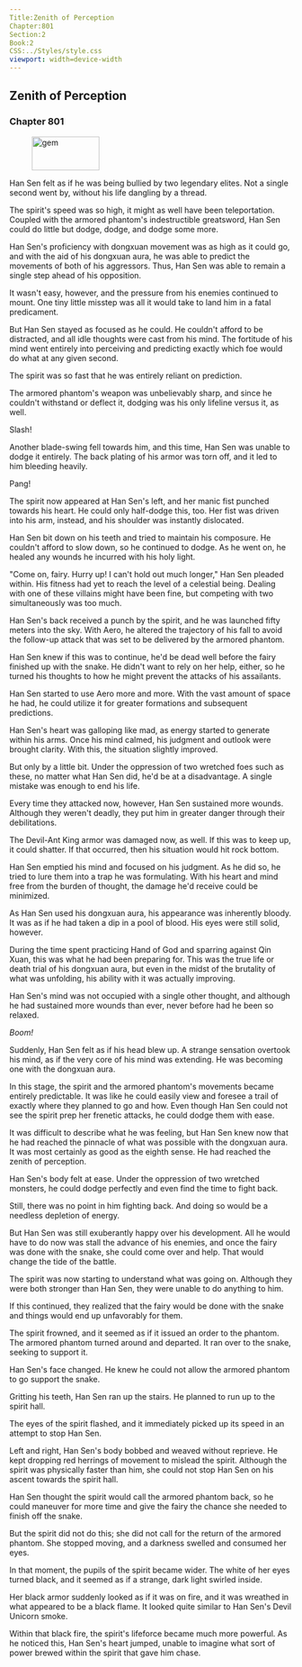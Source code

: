 ```yaml
---
Title:Zenith of Perception 
Chapter:801 
Section:2 
Book:2 
CSS:../Styles/style.css 
viewport: width=device-width
---
```

  
## Zenith of Perception
### Chapter 801
  
<figure>
	<img src="../Images/gem.gif" alt="gem" id="gem" width="120" height="60" />
</figure>
  

  
Han Sen felt as if he was being bullied by two legendary elites. Not a single second went by, without his life dangling by a thread.

The spirit's speed was so high, it might as well have been teleportation. Coupled with the armored phantom's indestructible greatsword, Han Sen could do little but dodge, dodge, and dodge some more.

Han Sen's proficiency with dongxuan movement was as high as it could go, and with the aid of his dongxuan aura, he was able to predict the movements of both of his aggressors. Thus, Han Sen was able to remain a single step ahead of his opposition.

It wasn't easy, however, and the pressure from his enemies continued to mount. One tiny little misstep was all it would take to land him in a fatal predicament.

But Han Sen stayed as focused as he could. He couldn't afford to be distracted, and all idle thoughts were cast from his mind. The fortitude of his mind went entirely into perceiving and predicting exactly which foe would do what at any given second.

The spirit was so fast that he was entirely reliant on prediction.

The armored phantom's weapon was unbelievably sharp, and since he couldn't withstand or deflect it, dodging was his only lifeline versus it, as well.

Slash!

Another blade-swing fell towards him, and this time, Han Sen was unable to dodge it entirely. The back plating of his armor was torn off, and it led to him bleeding heavily.

Pang!

The spirit now appeared at Han Sen's left, and her manic fist punched towards his heart. He could only half-dodge this, too. Her fist was driven into his arm, instead, and his shoulder was instantly dislocated.

Han Sen bit down on his teeth and tried to maintain his composure. He couldn't afford to slow down, so he continued to dodge. As he went on, he healed any wounds he incurred with his holy light.

"Come on, fairy. Hurry up! I can't hold out much longer," Han Sen pleaded within. His fitness had yet to reach the level of a celestial being. Dealing with one of these villains might have been fine, but competing with two simultaneously was too much.

Han Sen's back received a punch by the spirit, and he was launched fifty meters into the sky. With Aero, he altered the trajectory of his fall to avoid the follow-up attack that was set to be delivered by the armored phantom.

Han Sen knew if this was to continue, he'd be dead well before the fairy finished up with the snake. He didn't want to rely on her help, either, so he turned his thoughts to how he might prevent the attacks of his assailants.

Han Sen started to use Aero more and more. With the vast amount of space he had, he could utilize it for greater formations and subsequent predictions.

Han Sen's heart was galloping like mad, as energy started to generate within his arms. Once his mind calmed, his judgment and outlook were brought clarity. With this, the situation slightly improved.

But only by a little bit. Under the oppression of two wretched foes such as these, no matter what Han Sen did, he'd be at a disadvantage. A single mistake was enough to end his life.

Every time they attacked now, however, Han Sen sustained more wounds. Although they weren't deadly, they put him in greater danger through their debilitations.

The Devil-Ant King armor was damaged now, as well. If this was to keep up, it could shatter. If that occurred, then his situation would hit rock bottom.

Han Sen emptied his mind and focused on his judgment. As he did so, he tried to lure them into a trap he was formulating. With his heart and mind free from the burden of thought, the damage he'd receive could be minimized.

As Han Sen used his dongxuan aura, his appearance was inherently bloody. It was as if he had taken a dip in a pool of blood. His eyes were still solid, however.

During the time spent practicing Hand of God and sparring against Qin Xuan, this was what he had been preparing for. This was the true life or death trial of his dongxuan aura, but even in the midst of the brutality of what was unfolding, his ability with it was actually improving.

Han Sen's mind was not occupied with a single other thought, and although he had sustained more wounds than ever, never before had he been so relaxed.

*Boom!*

Suddenly, Han Sen felt as if his head blew up. A strange sensation overtook his mind, as if the very core of his mind was extending. He was becoming one with the dongxuan aura.

In this stage, the spirit and the armored phantom's movements became entirely predictable. It was like he could easily view and foresee a trail of exactly where they planned to go and how. Even though Han Sen could not see the spirit prep her frenetic attacks, he could dodge them with ease.

It was difficult to describe what he was feeling, but Han Sen knew now that he had reached the pinnacle of what was possible with the dongxuan aura. It was most certainly as good as the eighth sense. He had reached the zenith of perception.

Han Sen's body felt at ease. Under the oppression of two wretched monsters, he could dodge perfectly and even find the time to fight back.

Still, there was no point in him fighting back. And doing so would be a needless depletion of energy.

But Han Sen was still exuberantly happy over his development. All he would have to do now was stall the advance of his enemies, and once the fairy was done with the snake, she could come over and help. That would change the tide of the battle.

The spirit was now starting to understand what was going on. Although they were both stronger than Han Sen, they were unable to do anything to him.

If this continued, they realized that the fairy would be done with the snake and things would end up unfavorably for them.

The spirit frowned, and it seemed as if it issued an order to the phantom. The armored phantom turned around and departed. It ran over to the snake, seeking to support it.

Han Sen's face changed. He knew he could not allow the armored phantom to go support the snake.

Gritting his teeth, Han Sen ran up the stairs. He planned to run up to the spirit hall.

The eyes of the spirit flashed, and it immediately picked up its speed in an attempt to stop Han Sen.

Left and right, Han Sen's body bobbed and weaved without reprieve. He kept dropping red herrings of movement to mislead the spirit. Although the spirit was physically faster than him, she could not stop Han Sen on his ascent towards the spirit hall.

Han Sen thought the spirit would call the armored phantom back, so he could maneuver for more time and give the fairy the chance she needed to finish off the snake.

But the spirit did not do this; she did not call for the return of the armored phantom. She stopped moving, and a darkness swelled and consumed her eyes.

In that moment, the pupils of the spirit became wider. The white of her eyes turned black, and it seemed as if a strange, dark light swirled inside.

Her black armor suddenly looked as if it was on fire, and it was wreathed in what appeared to be a black flame. It looked quite similar to Han Sen's Devil Unicorn smoke.

Within that black fire, the spirit's lifeforce became much more powerful. As he noticed this, Han Sen's heart jumped, unable to imagine what sort of power brewed within the spirit that gave him chase.